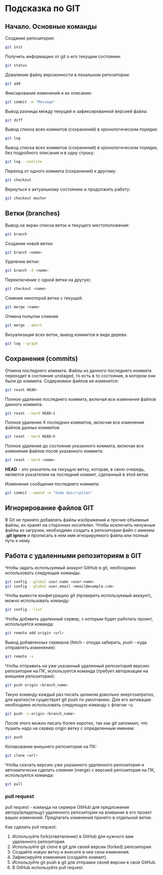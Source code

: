 # Подсказка по GIT

## Начало. Основные команды

Создание репозитория:
```sh
git init
```
Получить информацию от git о его текущем состоянии:
```sh
git status
```
Доваление файлу версионности в локальном репозитории:
```sh
git add
```
Фиксирование изменений и их описание:
```sh
git commit -m "Message"
```
Вывод разницы между текущей и зафиксированной версией файла:
```sh
git diff
```
Вывод списка всех коммитов (сохранений) в хронологическом порядке:
```sh
git log
```
Вывод списка всех коммитов (сохранений) в хронологическом порядке, без подробного описания и в одну строку:
```sh
git log --oneline
```
Переход от одного коммита (сохранения) к другому:
```sh
git checkout
```
Вернуться к актуальному состоянию и продолжить работу:
```sh
git checkout master
```

## Ветки (branches)

Вывод на экран списка веток и текущего местоположения:
```sh
git branch
```

Создание новой ветки:
```sh
git branch <name>
```

Удаление ветки:
```sh
git branch -d <name>
```

Переключение с одной ветки на другую:
```sh
git checkout <name>
```

Слияние некоторой ветки с текущей:
```sh
git merge <name>
```

Отмена попытки слияния
```sh
git merge --abort
```

Визуализация всех веток, вывод коммитов в виде дерева:
```sh
git log --graph
```

## Сохранения (commits)

Отмена последнего коммита. Файлы из данного последнего коммита переходят в состояние unstaged, то есть в то состояние, в котором они были до коммита. Содержимое файлов не изменится:
```sh
git reset HEAD~
```

Полное удаление последнего коммита, включая все изменения файлов данного коммита:
```sh
git reset --hard HEAD~1
```

Полное удаление X последних коммитов, включая все изменения файлов данных коммитов:

```sh
git reset --hard HEAD~X
```

Полное удаление до состояния указанного коммита, включая все изменения файлов после указанного коммита:

```sh
git reset --hard <name>
```

**HEAD** - это указатель на текущую ветку, которая, в свою очередь, является указателем на последний коммит, сделанный в этой ветке

Изменение сообщения последнего коммита:
```sh
git commit --amend -m "Some description"
```

## Игнорирование файлов GIT

В Git не принято добавлять файлы изображений и прочие объемные файлы, их хранят на сторонних носителях. Чтобы исключить ненужные файлы из загрузки, необходимо создать в репозитории файл с именем  **.git ignore** и прописать в нем имя игнорируемого файла или полный путь к нему.

## Работа с удаленными репозиториям в GIT

Чтобы задать используемый аккаунт GitHub в git, необходимо использовать следующие команды:
```sh
git config --global user.name <user-name>
git config --global user.email <email@example.com>
```

Чтобы вывести конфигурацию git (проверить используемый аккаунт), можно использовать команду:
```sh
git config --list
```

Чтобы добавить удаленный сервер, с которым будет работать проект, используется команда:
```sh
git remote add origin <url>
```

Вывод добавленных серверов (fetch - откуда забирать, push - куда отправлять изменения):
```sh
git remote -v
```

Чтобы отправить на уже указанный удаленный репозиторий версию репозитория на ПК, используется команда (требует авторизации на внешнем репозитории):
```sh
git push origin <branch_name>
```

Такую команду каждый раз писать целиком довольно энергозатратно, для краткости существует git push по умолчанию. Для его активации необходимо использовать следующую команду с флагом -u:
```sh
git push -u origin <branch_name>
```

После этого можно писать более коротко, так как git запомнил, что пушить надо на сервер origin ветку с определенным именем:
```sh
git push
```

Копирование внешнего репозитория на ПК:
```sh
git clone <url>
```

Чтобы скачать версию уже указанного удаленного репозитория и автоматически сделать слияние (merge) с версией репозитория на ПК, используется команда:
```sh
git pull
```

### pull request

pull request - команда на сервере GitHub для предложения автору(владельцу) удаленного репозитория на вливание в его проект ваших изменений. Предлагать изменения принято в отдельной ветке.

Как сделать pull request:
1. Используйте fork(ответвление) в GitHub для нужного вам удаленного репозитория.
2. Используйте git clone в git для своей версии (forked) репозитория.
3. Создайте новую ветку и внесите в нее свои изменения.
4. Зафиксируйте изменения (создайте коммит).
5. Используйте git push в git для отправки своей версии в свой GitHub.
6. В GitHub используйте pull request.